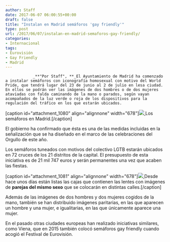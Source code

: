 ```yaml
---
author: Staff
date: 2017-06-07 06:00:55+00:00
draft: false
title: "Instalan en Madrid semáforos 'gay friendly'"
type: post
url: /2017/06/07/instalan-en-madrid-semaforos-gay-friendly/
categories:
- Internacional
tags:
- Eurovisión
- Gay Friendly
- Madrid
---
```



				_**"Por Staff", **_El Ayuntamiento de Madrid ha comenzado a instalar semáforos con iconografía homosexual con motivo del World Pride, que tendrá lugar del 23 de junio al 2 de julio en lesa ciudad. En ellos se podrán ver las imágenes de dos hombres o de dos mujeres ataviadas con falda caminando de la mano o parados, según vayan acompañados de la luz verde o roja de los dispositivos para la regulación del tráfico en los que estarán ubicados.

[caption id="attachment_1080" align="alignnone" width="678"][![](/uploads/2017/06/SemaforosEnMadrid.jpg)
](/uploads/2017/06/SemaforosEnMadrid.jpg) Los semáforos en Madrid.[/caption]

El gobierno ha confirmado que ésta es una de las medidas incluidas en la señalización que se ha diseñado en el marco de las celebraciones del Orgullo de este año.

Los semáforos tuneados con motivos del colectivo LGTB estarán ubicados en 72 cruces de los 21 distritos de la capital. El presupuesto de esta iniciativa es de 21 mil 747 euros y serán permanentes una vez que acaben las fiestas.

[caption id="attachment_1081" align="alignnone" width="678"][![](/uploads/2017/06/DesdeHaceDíasEstánListas.jpg)
](/uploads/2017/06/DesdeHaceDíasEstánListas.jpg) Desde hace unos días están listas las cajas que contienen las lentes con imágenes de **parejas del mismo sexo** que se colocarán en distintas calles.[/caption]

Además de las imágenes de dos hombres y dos mujeres cogidos de la mano, también se han distribuido imágenes paritarias, en las que aparecen un hombre y una mujer, e igualitarias, en las que únicamente aparece una mujer.

En el pasado otras ciudades europeas han realizado iniciativas similares, como Viena, que en 2015 también colocó semáforos gay friendly cuando acogió el Festival de Eurovisión.		
